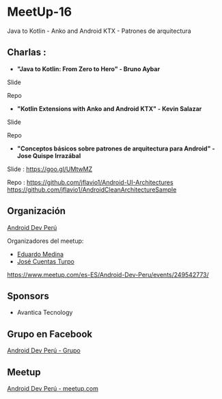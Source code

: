 # MeetUp-16
Java to Kotlin - Anko and Android KTX - Patrones de arquitectura

## Charlas :

- **"Java to Kotlin: From Zero to Hero" - Bruno Aybar**

 Slide 

 Repo 

- **"Kotlin Extensions with Anko and Android KTX" - Kevin Salazar**

 Slide 

 Repo 

- **"Conceptos básicos sobre patrones de arquitectura para Android" - Jose Quispe Irrazábal**

 Slide : https://goo.gl/UMtwMZ

 Repo  : 
         https://github.com/jflavio1/Android-UI-Architectures
         https://github.com/jflavio1/AndroidCleanArchitectureSample
 

## Organización 
[Android Dev Perú](https://github.com/Android-Dev-Peru)

Organizadores del meetup:

- [Eduardo Medina](https://github.com/emedinaa)
- [José Cuentas Turpo](https://github.com/PibeDx)

https://www.meetup.com/es-ES/Android-Dev-Peru/events/249542773/

## Sponsors
 - Avantica Tecnology

## Grupo en Facebook 
[Android Dev Perú - Grupo](https://www.facebook.com/groups/androidpe/)

## Meetup 
[Android Dev Perú - meetup.com](https://www.meetup.com/es-ES/Android-Dev-Peru/)
